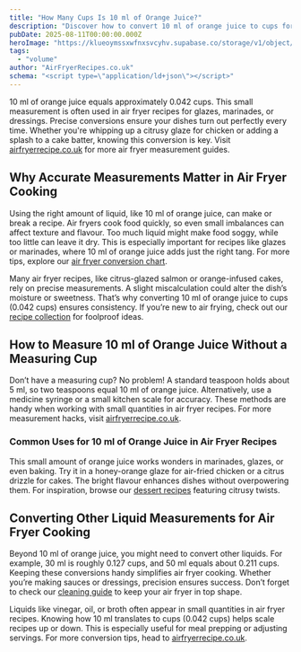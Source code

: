 ```yaml
---
title: "How Many Cups Is 10 ml of Orange Juice?"
description: "Discover how to convert 10 ml of orange juice to cups for precise air fryer recipes. Perfect measurements every time!"
pubDate: 2025-08-11T00:00:00.000Z
heroImage: "https://klueoymssxwfnxsvcyhv.supabase.co/storage/v1/object/public/md/how-many-cups-is-10-ml-of-orange-juice-a3afd693.webp"
tags:
  - "volume"
author: "AirFryerRecipes.co.uk"
schema: "<script type=\"application/ld+json\"></script>"
---
```


<p>10 ml of orange juice equals approximately 0.042 cups. This small measurement is often used in air fryer recipes for glazes, marinades, or dressings. Precise conversions ensure your dishes turn out perfectly every time. Whether you're whipping up a citrusy glaze for chicken or adding a splash to a cake batter, knowing this conversion is key. Visit <a href=https://www.airfryerrecipe.co.uk>airfryerrecipe.co.uk</a> for more air fryer measurement guides.</p>

<h2>Why Accurate Measurements Matter in Air Fryer Cooking</h2>
<p>Using the right amount of liquid, like 10 ml of orange juice, can make or break a recipe. Air fryers cook food quickly, so even small imbalances can affect texture and flavour. Too much liquid might make food soggy, while too little can leave it dry. This is especially important for recipes like glazes or marinades, where 10 ml of orange juice adds just the right tang. For more tips, explore our <a href=https://www.airfryerrecipe.co.uk/air-fryer-conversion-chart>air fryer conversion chart</a>.</p>

<p>Many air fryer recipes, like citrus-glazed salmon or orange-infused cakes, rely on precise measurements. A slight miscalculation could alter the dish’s moisture or sweetness. That’s why converting 10 ml of orange juice to cups (0.042 cups) ensures consistency. If you’re new to air frying, check out our <a href=https://www.airfryerrecipe.co.uk/recipes>recipe collection</a> for foolproof ideas.</p>

<h2>How to Measure 10 ml of Orange Juice Without a Measuring Cup</h2>
<p>Don’t have a measuring cup? No problem! A standard teaspoon holds about 5 ml, so two teaspoons equal 10 ml of orange juice. Alternatively, use a medicine syringe or a small kitchen scale for accuracy. These methods are handy when working with small quantities in air fryer recipes. For more measurement hacks, visit <a href=https://www.airfryerrecipe.co.uk>airfryerrecipe.co.uk</a>.</p>

<h3>Common Uses for 10 ml of Orange Juice in Air Fryer Recipes</h3>
<p>This small amount of orange juice works wonders in marinades, glazes, or even baking. Try it in a honey-orange glaze for air-fried chicken or a citrus drizzle for cakes. The bright flavour enhances dishes without overpowering them. For inspiration, browse our <a href=https://www.airfryerrecipe.co.uk/recipe-category/dessert>dessert recipes</a> featuring citrusy twists.</p>

<h2>Converting Other Liquid Measurements for Air Fryer Cooking</h2>
<p>Beyond 10 ml of orange juice, you might need to convert other liquids. For example, 30 ml is roughly 0.127 cups, and 50 ml equals about 0.211 cups. Keeping these conversions handy simplifies air fryer cooking. Whether you’re making sauces or dressings, precision ensures success. Don’t forget to check our <a href=https://www.airfryerrecipe.co.uk/air-fryer-cleaner>cleaning guide</a> to keep your air fryer in top shape.</p>

<p>Liquids like vinegar, oil, or broth often appear in small quantities in air fryer recipes. Knowing how 10 ml translates to cups (0.042 cups) helps scale recipes up or down. This is especially useful for meal prepping or adjusting servings. For more conversion tips, head to <a href=https://www.airfryerrecipe.co.uk>airfryerrecipe.co.uk</a>.</p>